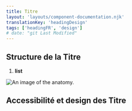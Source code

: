 ```yaml
---
title: Titre
layout: 'layouts/component-documentation.njk'
translationKey: 'headingDesign'
tags: ['headingFR', 'design']
# date: "git Last Modified"
---
```


## Structure de la Titre

<ol class="anatomy-list">
  <li><strong>list</strong></li>
</ol>

<img class="b-sm b-default p-400" src="/images/{local}/components/anatomy/gcds-heading-anatomy.svg" alt="An image of the anatomy." />

## Accessibilité et design des Titre
